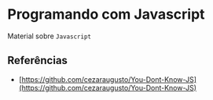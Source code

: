 # Programando com Javascript

Material sobre `Javascript`

## Referências

* [https://github.com/cezaraugusto/You-Dont-Know-JS](https://github.com/cezaraugusto/You-Dont-Know-JS)
